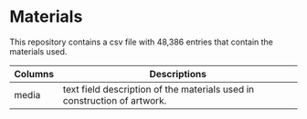 # Materials

This repository contains a csv file with 48,386 entries that contain the materials used.

| Columns | Descriptions                                                             |
|---------|--------------------------------------------------------------------------|
| media   | text field description of the materials used in construction of artwork. |

